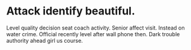 
# Attack identify beautiful.
Level quality decision seat coach activity. Senior affect visit. Instead on water crime.
Official recently level after wall phone then. Dark trouble authority ahead girl us course.